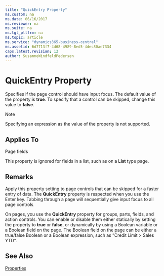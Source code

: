 ```yaml
---
title: "QuickEntry Property"
ms.custom: na
ms.date: 06/16/2017
ms.reviewer: na
ms.suite: na
ms.tgt_pltfrm: na
ms.topic: article
ms.service: "dynamics365-business-central"
ms.assetid: 6d7713f7-4d68-4989-8ed5-4dec80ae7334
caps.latest.revision: 12
author: SusanneWindfeldPedersen
---
```


 

# QuickEntry Property
Specifies if the page control should have input focus. The default value of the property is **true**. To specify that a control can be skipped, change this value to **false**.  
  
> [!NOTE]  
>  Specifying an expression as the value of the property is not supported.  
  
## Applies To  
Page fields  

This property is ignored for fields in a list, such as on a **List** type page<!-- onprem in the [!INCLUDE[d365fin_web_md](includes/d365fin_web_md-md)]-->.

## Remarks  
 Apply this property setting to page controls that can be skipped for a faster entry of data. The **QuickEntry** property is respected when you use the Enter key. Tabbing through a page will sequentially give input focus to all page controls.  
  
 On pages, you use the **QuickEntry** property for groups, parts, fields, and action controls. You can enable or disable them either statically by setting the property to **true** or **false**, or dynamically by using a Boolean variable or a Boolean field on the page. The Boolean field on the page can be either a true/false Boolean or a Boolean expression, such as “Credit Limit > Sales YTD”.  
    
## See Also  
 [Properties](devenv-properties.md)